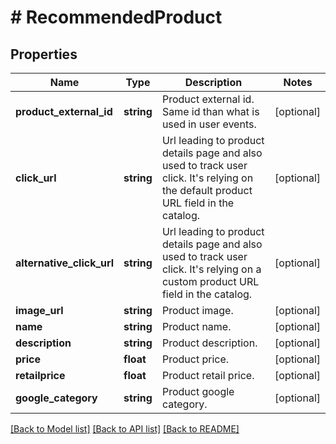 # # RecommendedProduct

## Properties

Name | Type | Description | Notes
------------ | ------------- | ------------- | -------------
**product_external_id** | **string** | Product external id. Same id than what is used in user events. | [optional]
**click_url** | **string** | Url leading to product details page and also used to track user click. It&#39;s relying on the default product URL field in the catalog. | [optional]
**alternative_click_url** | **string** | Url leading to product details page and also used to track user click. It&#39;s relying on a custom product URL field in the catalog. | [optional]
**image_url** | **string** | Product image. | [optional]
**name** | **string** | Product name. | [optional]
**description** | **string** | Product description. | [optional]
**price** | **float** | Product price. | [optional]
**retailprice** | **float** | Product retail price. | [optional]
**google_category** | **string** | Product google category. | [optional]

[[Back to Model list]](../../README.md#models) [[Back to API list]](../../README.md#endpoints) [[Back to README]](../../README.md)
